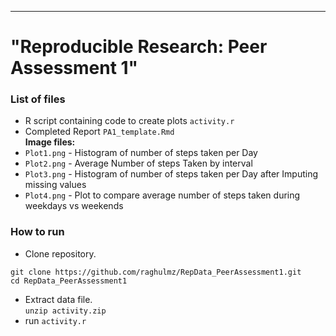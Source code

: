 ---
# "Reproducible Research: Peer Assessment 1"

### List of files

* R script containing code to create plots `activity.r`
* Completed Report `PA1_template.Rmd`
<br> **Image files:**
* `Plot1.png` - Histogram of number of steps taken per Day
* `Plot2.png` - Average Number of steps Taken by interval
* `Plot3.png` - Histogram of number of steps taken per Day after Imputing missing values
* `Plot4.png` - Plot to compare average number of steps taken during weekdays vs weekends

### How to run

* Clone repository. <br>
```
git clone https://github.com/raghulmz/RepData_PeerAssessment1.git
cd RepData_PeerAssessment1
```
* Extract data file. <br>
`unzip activity.zip` 
* run `activity.r` <br>